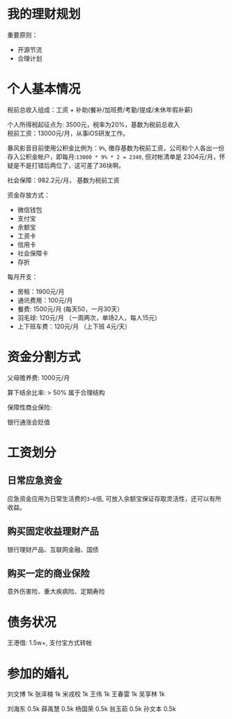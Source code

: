 # 我的理财规划

重要原则：

- 开源节流
- 合理计划

# 个人基本情况

税前总收入组成：工资 + 补助(餐补/加班费/考勤/提成/未休年假补薪)

个人所得税起征点为: 3500元，税率为20%，基数为税前总收入	
税前工资：13000元/月，从事iOS研发工作。

暴风影音目前使用公积金比例为：`9%`, 缴存基数为税前工资，公司和个人各出一份存入公积金帐户，即每月:`13000 * 9% * 2 = 2340`, 但对帐清单是 2304元/月，怀疑是不是打错后两位了，这可差了36块啊。

社会保障：982.2元/月， 基数为税前工资





资金存放方式：

- 微信钱包
- 支付宝
- 余额宝
- 工资卡
- 信用卡
- 社会保障卡
- 存折

每月开支：

- 房租：1900元/月
- 通讯费用：100元/月
- 餐费: 1500元/月 (每天50，一月30天）
- 羽毛球: 120元/月 （一周两次，单场2人，每人15元）
- 上下班车费：120元/月 （上下班 4元/天）


# 资金分割方式

父母赡养费: 1000元/月

算下结余比率: > 50% 属于合理结构

保障性商业保险:

银行通涨会贬值


# 工资划分

## 日常应急资金

应急资金应用为日常生活费的`3~6`倍, 可放入余额宝保证存取灵活性，还可以有所收益。

## 购买固定收益理财产品

银行理财产品、互联网金融、国债

## 购买一定的商业保险

意外伤害险、重大疾病险、定期寿险


# 债务状况

王港借: 1.5w+, 支付宝方式转帐

# 参加的婚礼

刘文博 1k
张泽楠 1k
米戎校 1k
王伟   1k
王春雷 1k
吴享林 1k

刘海东  0.5k
薛禹慧  0.5k
杨国荣  0.5k
翁玉茹  0.5k
孙文本  0.5k


